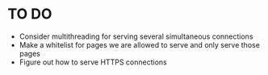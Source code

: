 # TO DO
* Consider multithreading for serving several simultaneous connections
* Make a whitelist for pages we are allowed to serve and only serve those pages
* Figure out how to serve HTTPS connections